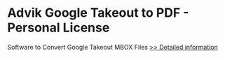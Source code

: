 # Advik Google Takeout to PDF - Personal License
Software to Convert Google Takeout MBOX Files
[>> Detailed information](https://secure.shareit.com/shareit/product.html?productid=300805001&affiliateid=200057808)